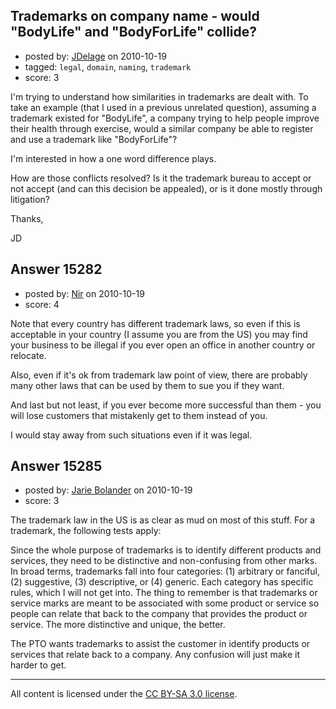 ## Trademarks on company name - would "BodyLife" and "BodyForLife" collide?

- posted by: [JDelage](https://stackexchange.com/users/-1/2505-jdelage) on 2010-10-19
- tagged: `legal`, `domain`, `naming`, `trademark`
- score: 3

I'm trying to understand how similarities in trademarks are dealt with.  To take an example (that I used in a previous unrelated question), assuming a trademark existed for "BodyLife", a company trying to help people improve their health through exercise, would a similar company be able to register and use a trademark like "BodyForLife"?

I'm interested in how a one word difference plays.

How are those conflicts resolved?  Is it the trademark bureau to accept or not accept (and can this decision be appealed), or is it done mostly through litigation?

Thanks,

JD


## Answer 15282

- posted by: [Nir](https://stackexchange.com/users/-1/4237-nir) on 2010-10-19
- score: 4

Note that every country has different trademark laws, so even if this is acceptable in your country (I assume you are from the US) you may find your business to be illegal if you ever open an office in another country or relocate.

Also, even if it's ok from trademark law point of view, there are probably many other laws that can be used by them to sue you if they want.

And last but not least, if you ever become more successful than them - you will lose customers that mistakenly get to them instead of you.

I would stay away from such situations even if it was legal.


## Answer 15285

- posted by: [Jarie Bolander](https://stackexchange.com/users/-1/585-jarie-bolander) on 2010-10-19
- score: 3

The trademark law in the US is as clear as mud on most of this stuff. For a trademark, the following tests apply:

Since the whole purpose of trademarks is to identify different products and services, they need to be distinctive and non-confusing from other marks. In broad terms, trademarks fall into four categories: (1) arbitrary or fanciful, (2) suggestive, (3) descriptive, or (4) generic. Each category has specific rules, which I will not get into. The thing to remember is that trademarks or service marks are meant to be associated with some product or service so people can relate that back to the company that provides the product or service. The more distinctive and unique, the better.

The PTO wants trademarks to assist the customer in identify products or services that relate back to a company. Any confusion will just make it harder to get.




---

All content is licensed under the [CC BY-SA 3.0 license](https://creativecommons.org/licenses/by-sa/3.0/).
